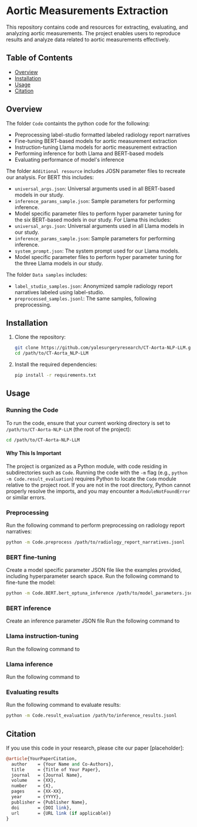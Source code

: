 # Aortic Measurements Extraction

This repository contains code and resources for extracting, evaluating, and analyzing aortic measurements. The project enables users to reproduce results and analyze data related to aortic measurements effectively.

## Table of Contents

- [Overview](#overview)
- [Installation](#installation)
- [Usage](#usage)
- [Citation](#citation)

## Overview

The folder `Code` containts the python code for the following:
- Preprocessing label-studio formatted labeled radiology report narratives
- Fine-tuning BERT-based models for aortic measurement extraction
- Instruction-tuning Llama models for aortic measurement extraction
- Performing inference for both Llama and BERT-based models
- Evaluating performance of model's inference 

The folder `Additional resource` includes JOSN parameter files to recreate our analysis.
For BERT this includes:
- `universal_args.json`: Universal arguments used in all BERT-based models in our study.
- `inference_params_sample.json`: Sample parameters for performing inference.
- Model specific parameter files to perform hyper parameter tuning for the six BERT-based models in our study.
For Llama this includes:
- `universal_args.json`: Universal arguments used in all Llama models in our study.
- `inference_params_sample.json`: Sample parameters for performing inference.
- `system_prompt.json`: The system prompt used for our Llama models.
- Model specific parameter files to perform hyper parameter tuning for the three Llama models in our study.

The folder `Data samples` includes:
- `label_studio_samples.json`: Anonymized sample radiology report narratives labeled using label-studio.
- `preprocessed_samples.jsonl`: The same samples, following preprocessing.

## Installation

1. Clone the repository:
   ```bash
   git clone https://github.com/yalesurgeryresearch/CT-Aorta-NLP-LLM.git
   cd /path/to/CT-Aorta_NLP-LLM
   ```

2. Install the required dependencies:
   ```bash
   pip install -r requirements.txt
   ```

## Usage

### Running the Code
To run the code, ensure that your current working directory is set to `/path/to/CT-Aorta-NLP-LLM` (the root of the project):
```bash
cd /path/to/CT-Aorta-NLP-LLM
```

#### Why This Is Important
The project is organized as a Python module, with code residing in subdirectories such as `Code`. Running the code with the `-m` flag (e.g., `python -m Code.result_evaluation`) requires Python to locate the `Code` module relative to the project root. If you are not in the root directory, Python cannot properly resolve the imports, and you may encounter a `ModuleNotFoundError` or similar errors.

### Preprocessing
Run the following command to perform preprocessing on radiology report narratives:
```bash
python -m Code.preprocess /path/to/radiology_report_narratives.jsonl
```

### BERT fine-tuning
Create a model specific parameter JSON file like the examples provided, including hyperparameter search space.
Run the following command to fine-tune the model:
```bash
python -m Code.BERT.bert_optuna_inference /path/to/model_parameters.json
```

### BERT inference
Create an inference parameter JSON file 
Run the following command to 

### Llama instruction-tuning
Run the following command to 

### Llama inference
Run the following command to 

### Evaluating results
Run the following command to evaluate results:
```bash
python -m Code.result_evaluation /path/to/inference_results.jsonl
```

## Citation

If you use this code in your research, please cite our paper \[placeholder\]:

```perl
@article{YourPaperCitation,
  author    = {Your Name and Co-Authors},
  title     = {Title of Your Paper},
  journal   = {Journal Name},
  volume    = {XX},
  number    = {X},
  pages     = {XX-XX},
  year      = {YYYY},
  publisher = {Publisher Name},
  doi       = {DOI link},
  url       = {URL link (if applicable)}
}
```